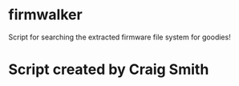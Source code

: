 # firmwalker
Script for searching the extracted firmware file system for goodies!

# Script created by Craig Smith
